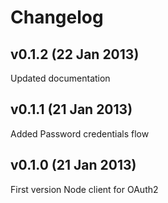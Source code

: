 # Changelog

## v0.1.2 (22 Jan 2013)

Updated documentation

## v0.1.1 (21 Jan 2013)

Added Password credentials flow

## v0.1.0 (21 Jan 2013)

First version Node client for OAuth2
